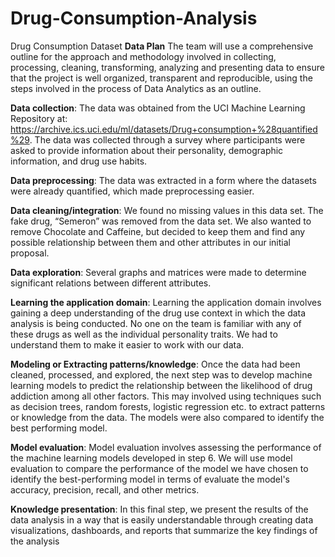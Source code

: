 # Drug-Consumption-Analysis
Drug Consumption Dataset
**Data Plan**
The team will use a comprehensive outline for the approach and methodology involved in collecting, processing, cleaning, transforming, analyzing and presenting data to ensure that the project is well organized, transparent and reproducible, using the steps involved in the process of Data Analytics as an outline. 

**Data collection**: The data was obtained from the UCI Machine Learning Repository at: https://archive.ics.uci.edu/ml/datasets/Drug+consumption+%28quantified%29. The data was collected through a survey where participants were asked to provide information about their personality, demographic information, and drug use habits.

**Data preprocessing**:  The data was extracted in a form where the datasets were already quantified, which made preprocessing easier.

**Data cleaning/integration**: We found no missing values in this data set. The fake drug, “Semeron” was removed from the data set. We also wanted to remove Chocolate and Caffeine, but decided to keep them and find any possible relationship between them and other attributes in our initial proposal.

**Data exploration**: Several graphs and matrices were made to determine significant relations between different attributes. 

**Learning the application domain**: Learning the application domain involves gaining a deep understanding of the drug use context in which the data analysis is being conducted. No one on the team is familiar with any of these drugs as well as the individual personality traits. We had to understand them to make it easier to work with our data.

**Modeling or Extracting patterns/knowledge**: Once the data had been cleaned, processed, and explored, the next step was to develop machine learning models to predict the relationship between the likelihood of drug addiction among all other factors. This may involved using techniques such as decision trees, random forests, logistic regression etc. to extract patterns or knowledge from the data. The models were also compared to identify the best performing model.

**Model evaluation**: Model evaluation involves assessing the performance of the machine learning models developed in step 6. We will use model evaluation to compare the performance of the model we have chosen to identify the best-performing model in terms of evaluate the model's accuracy, precision, recall, and other metrics.

**Knowledge presentation**: In this final step, we present the results of the data analysis in a way that is easily understandable through creating data visualizations, dashboards, and reports that summarize the key findings of the analysis

